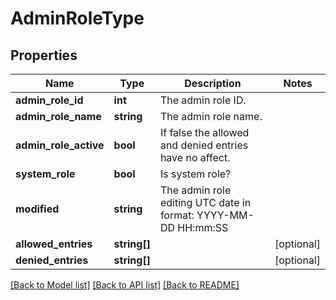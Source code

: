 # AdminRoleType

## Properties
Name | Type | Description | Notes
------------ | ------------- | ------------- | -------------
**admin_role_id** | **int** | The admin role ID. | 
**admin_role_name** | **string** | The admin role name. | 
**admin_role_active** | **bool** | If false the allowed and denied entries have no affect. | 
**system_role** | **bool** | Is system role? | 
**modified** | **string** | The admin role editing UTC date in format: YYYY-MM-DD HH:mm:SS | 
**allowed_entries** | **string[]** |  | [optional] 
**denied_entries** | **string[]** |  | [optional] 

[[Back to Model list]](../README.md#documentation-for-models) [[Back to API list]](../README.md#documentation-for-api-endpoints) [[Back to README]](../README.md)


